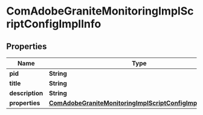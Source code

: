 
# ComAdobeGraniteMonitoringImplScriptConfigImplInfo

## Properties
Name | Type | Description | Notes
------------ | ------------- | ------------- | -------------
**pid** | **String** |  |  [optional]
**title** | **String** |  |  [optional]
**description** | **String** |  |  [optional]
**properties** | [**ComAdobeGraniteMonitoringImplScriptConfigImplProperties**](ComAdobeGraniteMonitoringImplScriptConfigImplProperties.md) |  |  [optional]



